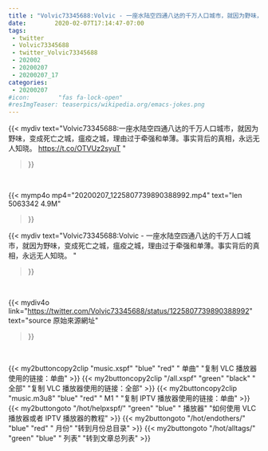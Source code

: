 ```yaml
---
title : "Volvic73345688:Volvic - 一座水陆空四通八达的千万人口城市，就因为野味，变成死亡之城，瘟疫之城，理由过于牵强和单薄。事实背后的真相，永远无人知晓。 "
date:        2020-02-07T17:14:47-07:00
tags:
 - twitter
 - Volvic73345688
 - twitter_Volvic73345688
 - 202002
 - 20200207
 - 20200207_17
categories:
 - 20200207
#icon:        "fas fa-lock-open"
#resImgTeaser: teaserpics/wikipedia.org/emacs-jokes.png
---
```


{{< mydiv text="Volvic73345688:一座水陆空四通八达的千万人口城市，就因为野味，变成死亡之城，瘟疫之城，理由过于牵强和单薄。事实背后的真相，永远无人知晓。 https://t.co/OTVUz2syuT "
>}}
<br>


{{< mymp4o mp4="20200207_1225807739890388992.mp4"
text="len 5063342    4.9M"
>}}


{{< mydiv text="Volvic73345688:Volvic - 一座水陆空四通八达的千万人口城市，就因为野味，变成死亡之城，瘟疫之城，理由过于牵强和单薄。事实背后的真相，永远无人知晓。 "
>}}
<br>

{{< mydiv4o link="https://twitter.com/Volvic73345688/status/1225807739890388992"
text="source 原始來源網址"
>}}


<br>





{{< my2buttoncopy2clip "music.xspf"        "blue"   "red"    " 单曲"  "复制 VLC 播放器使用的链接：单曲" >}} {{< my2buttoncopy2clip "/all.xspf"         "green"  "black"  " 全部"  "复制 VLC 播放器使用的链接：全部" >}} {{< my2buttoncopy2clip "music.m3u8"        "blue"   "red"    " M1 "    "复制 IPTV 播放器使用的链接：单曲" >}} {{< my2buttongoto      "/hot/helpxspf/"    "green"  "blue"   " 播放器" "如何使用 VLC 播放器或者 IPTV 播放器的教程" >}} {{< my2buttongoto      "/hot/endothers/"   "blue"   "red"    " 月份"   "转到月份总目录" >}} {{< my2buttongoto      "/hot/alltags/"     "green"  "blue"   " 列表"   "转到文章总列表" >}} 
